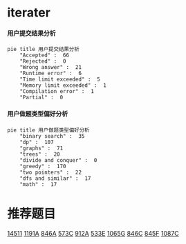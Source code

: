 # iterater

<!-- tabs:start -->



#### **用户提交结果分析**

```mermaid
pie title 用户提交结果分析
    "Accepted" :  66
    "Rejected" :  0
    "Wrong answer" :  21
    "Runtime error" :  6
    "Time limit exceeded" :  5
    "Memory limit exceeded" :  1
    "Compilation error" :  1
    "Partial" :  0
```

#### **用户做题类型偏好分析**

```mermaid
pie title 用户做题类型偏好分析
    "binary search" :  35
    "dp" :  107
    "graphs" :  71
    "trees" :  20
    "divide and conquer" :  0
    "greedy" :  170
    "two pointers" :  22
    "dfs and similar" :  17
    "math" :  17
```



<!-- tabs:end -->
# 推荐题目
[14511](https://codeforces.com/contest/1451/problem/1)
[1191A](https://codeforces.com/contest/1191/problem/A)
[846A](https://codeforces.com/contest/846/problem/A)
[573C](https://codeforces.com/contest/573/problem/C)
[912A](https://codeforces.com/contest/912/problem/A)
[533E](https://codeforces.com/contest/533/problem/E)
[1065G](https://codeforces.com/contest/1065/problem/G)
[846C](https://codeforces.com/contest/846/problem/C)
[845F](https://codeforces.com/contest/845/problem/F)
[1087C](https://codeforces.com/contest/1087/problem/C)
